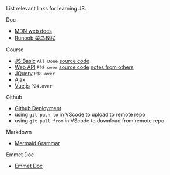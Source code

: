 List relevant links for learning JS.

Doc
- [MDN web docs](https://developer.mozilla.org/zh-CN/)
- [Runoob 菜鸟教程](https://www.runoob.com/js/js-tutorial.html)

Course

- [JS Basic](https://www.bilibili.com/video/BV1ux411d75J/) `All Done`
[source code](https://gitee.com/xiaoqiang001/jsapis_material/tree/master)  
- [Web API](https://www.bilibili.com/video/BV1k4411w7sV) `P98.over`
[source code](https://gitee.com/xiaoqiang001/jsapis_material) 
[notes from others](https://github.com/babbittry/Front-end-notes/blob/master/Web%20APIs-notes/Web%20APIs.md) 
- [JQuery](https://www.bilibili.com/video/BV1Wz411B7N5) `P18.over`
- [Ajax](https://www.bilibili.com/video/BV1ji4y1876Y/)
- [Vue.js](https://www.bilibili.com/video/BV12J411m7MG) `P24.over`

Github
- [Github Deployment](https://www.cnblogs.com/superGG1990/p/6844952.html)
- using `git push to` in VScode to upload to remote repo
- using `git pull from` in VScode to download from remote repo

Markdown
- [Mermaid Grammar](https://cloud.tencent.com/developer/article/1334691)

Emmet Doc
- [Emmet Doc](https://docs.emmet.io/abbreviations/syntax/)